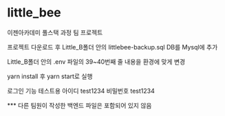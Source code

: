 # little_bee
이젠아카데미 풀스택 과정 팀 프로젝트

프로젝트 다운로드 후 Little_B폴더 안의 littlebee-backup.sql DB를 Mysql에 추가

Little_B폴더 안의 .env 파일의 39~40번째 줄 내용을 환경에 맞게 변경

yarn install 후 yarn start로 실행

로그인 기능 테스트용 아이디 test1234 비밀번호 test1234

*** 다른 팀원이 작성한 백엔드 파일은 포함되어 있지 않음
